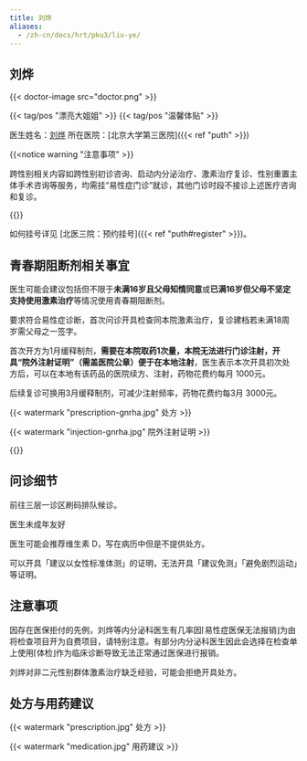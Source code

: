 ```yaml
---
title: 刘烨
aliases:
  - /zh-cn/docs/hrt/pku3/liu-ye/
---
```


## 刘烨

{{< doctor-image src="doctor.png" >}}

{{< tag/pos "漂亮大姐姐" >}} {{< tag/pos "温馨体贴" >}}

医生姓名：[刘烨](https://www.haodf.com/doctor/2168666201.html)
所在医院：[北京大学第三医院]({{< ref "puth" >}})

{{<notice warning "注意事项" >}}

跨性别相关内容如跨性别初诊咨询、启动内分泌治疗、激素治疗复诊、性别重置主体手术咨询等服务，均需挂“易性症门诊”就诊，其他门诊时段不接诊上述医疗咨询和复诊。

{{</notice>}}

如何挂号详见 [北医三院：预约挂号]({{< ref "puth#register" >}})。

## 青春期阻断剂相关事宜

医生可能会建议包括但不限于**未满16岁且父母知情同意**或**已满16岁但父母不坚定支持使用激素治疗**等情况使用青春期阻断剂。

要求符合易性症诊断，首次问诊开具检查同本院激素治疗，复诊建档若未满18周岁需父母之一签字。

首次开方为1月缓释制剂，**需要在本院取药1次量，本院无法进行门诊注射，开具“院外注射证明”（需盖医院公章）便于在本地注射**，医生表示本次开具初次处方后，可以在本地有该药品的医院续方、注射，药物花费约每月 1000元。

后续复诊可换用3月缓释制剂，可减少注射频率，药物花费约每3月 3000元。

{{< watermark "prescription-gnrha.jpg" 处方 >}}

{{< watermark "injection-gnrha.jpg" 院外注射证明 >}}

{{<gallery pattern="gnrha-*">}}

## 问诊细节

前往三层一诊区刷码排队候诊。

医生未成年友好

医生可能会推荐维生素 D，写在病历中但是不提供处方。

可以开具「建议以女性标准体测」的证明，无法开具「建议免测」「避免剧烈运动」等证明。

## 注意事项

因存在医保拒付的先例，刘烨等内分泌科医生有几率因⌈易性症医保无法报销⌋为由将检查项目开为自费项目，请特别注意。有部分内分泌科医生因此会选择在检查单上使用⌈体检⌋作为临床诊断导致无法正常通过医保进行报销。

刘烨对非二元性别群体激素治疗缺乏经验，可能会拒绝开具处方。

## 处方与用药建议

{{< watermark "prescription.jpg" 处方 >}}

{{< watermark "medication.jpg" 用药建议 >}}
